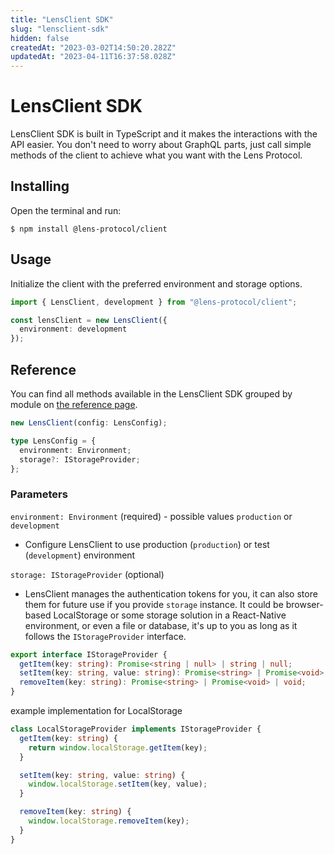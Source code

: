 ```yaml
---
title: "LensClient SDK"
slug: "lensclient-sdk"
hidden: false
createdAt: "2023-03-02T14:50:20.282Z"
updatedAt: "2023-04-11T16:37:58.028Z"
---
```

# LensClient SDK

LensClient SDK is built in TypeScript and it makes the interactions with the API easier. You don't need to worry about GraphQL parts, just call simple methods of the client to achieve what you want with the Lens Protocol.

## Installing

Open the terminal and run:

```shell
$ npm install @lens-protocol/client
```



## Usage

Initialize the client with the preferred environment and storage options.

```typescript
import { LensClient, development } from "@lens-protocol/client";

const lensClient = new LensClient({
  environment: development
});
```



## Reference

You can find all methods available in the LensClient SDK grouped by module on [the reference page](doc:client-sdk-reference).

```typescript
new LensClient(config: LensConfig);

type LensConfig = {
  environment: Environment;
  storage?: IStorageProvider;
};
```



### Parameters

`environment: Environment` (required) - possible values `production` or `development`

- Configure LensClient to use production (`production`) or test (`development`) environment

`storage: IStorageProvider` (optional)

- LensClient manages the authentication tokens for you, it can also store them for future use if you provide `storage` instance. It could be browser-based LocalStorage or some storage solution in a React-Native environment, or even a file or database, it's up to you as long as it follows the `IStorageProvider` interface. 

```typescript
export interface IStorageProvider {
  getItem(key: string): Promise<string | null> | string | null;
  setItem(key: string, value: string): Promise<string> | Promise<void> | void | string;
  removeItem(key: string): Promise<string> | Promise<void> | void;
}
```



example implementation for LocalStorage

```typescript
class LocalStorageProvider implements IStorageProvider {
  getItem(key: string) {
    return window.localStorage.getItem(key);
  }

  setItem(key: string, value: string) {
    window.localStorage.setItem(key, value);
  }

  removeItem(key: string) {
    window.localStorage.removeItem(key);
  }
}
```